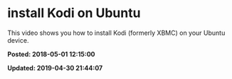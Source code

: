 # install Kodi on Ubuntu

This video shows you how to install Kodi (formerly XBMC) on your Ubuntu device.  

**Posted: 2018-05-01 12:15:00** 

**Updated: 2019-04-30 21:44:07** 


